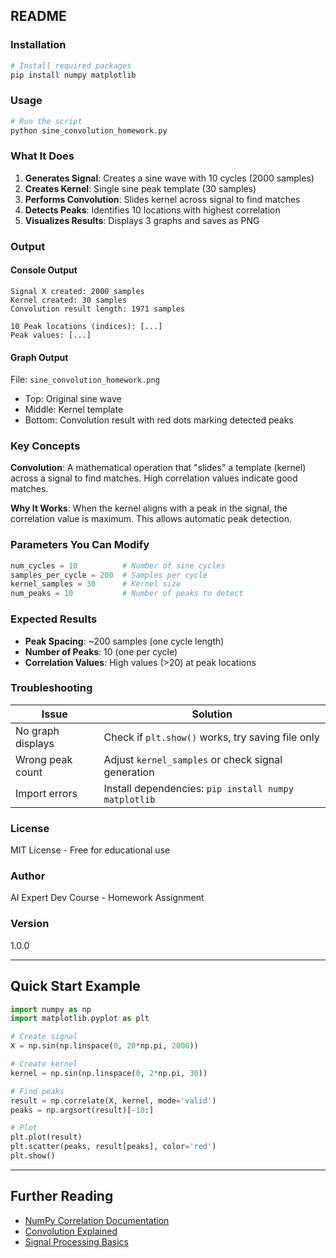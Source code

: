 ## README

### Installation

```bash
# Install required packages
pip install numpy matplotlib
```

### Usage

```bash
# Run the script
python sine_convolution_homework.py
```

### What It Does

1. **Generates Signal**: Creates a sine wave with 10 cycles (2000 samples)
2. **Creates Kernel**: Single sine peak template (30 samples)
3. **Performs Convolution**: Slides kernel across signal to find matches
4. **Detects Peaks**: Identifies 10 locations with highest correlation
5. **Visualizes Results**: Displays 3 graphs and saves as PNG

### Output

#### Console Output
```
Signal X created: 2000 samples
Kernel created: 30 samples
Convolution result length: 1971 samples

10 Peak locations (indices): [...]
Peak values: [...]
```

#### Graph Output
File: `sine_convolution_homework.png`
- Top: Original sine wave
- Middle: Kernel template
- Bottom: Convolution result with red dots marking detected peaks

### Key Concepts

**Convolution**: A mathematical operation that "slides" a template (kernel) across a signal to find matches. High correlation values indicate good matches.

**Why It Works**: When the kernel aligns with a peak in the signal, the correlation value is maximum. This allows automatic peak detection.

### Parameters You Can Modify

```python
num_cycles = 10          # Number of sine cycles
samples_per_cycle = 200  # Samples per cycle
kernel_samples = 30      # Kernel size
num_peaks = 10           # Number of peaks to detect
```

### Expected Results

- **Peak Spacing**: ~200 samples (one cycle length)
- **Number of Peaks**: 10 (one per cycle)
- **Correlation Values**: High values (>20) at peak locations

### Troubleshooting

| Issue | Solution |
|-------|----------|
| No graph displays | Check if `plt.show()` works, try saving file only |
| Wrong peak count | Adjust `kernel_samples` or check signal generation |
| Import errors | Install dependencies: `pip install numpy matplotlib` |

### License
MIT License - Free for educational use

### Author
AI Expert Dev Course - Homework Assignment

### Version
1.0.0

---

## Quick Start Example

```python
import numpy as np
import matplotlib.pyplot as plt

# Create signal
X = np.sin(np.linspace(0, 20*np.pi, 2000))

# Create kernel
kernel = np.sin(np.linspace(0, 2*np.pi, 30))

# Find peaks
result = np.correlate(X, kernel, mode='valid')
peaks = np.argsort(result)[-10:]

# Plot
plt.plot(result)
plt.scatter(peaks, result[peaks], color='red')
plt.show()
```

---

## Further Reading

- [NumPy Correlation Documentation](https://numpy.org/doc/stable/reference/generated/numpy.correlate.html)
- [Convolution Explained](https://en.wikipedia.org/wiki/Convolution)
- [Signal Processing Basics](https://en.wikipedia.org/wiki/Signal_processing)